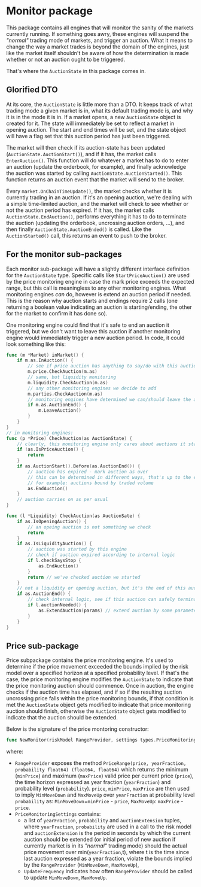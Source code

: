 # Monitor package

This package contains all engines that will monitor the sanity of the markets currently running. If something goes awry, these engines will suspend the _"normal"_ trading mode of markets, and trigger an auction. What it means to change the way a market trades is beyond the domain of the engines, just like the market itself shouldn't be aware of how the determination is made whether or not an auction ought to be triggered.

That's where the `AuctionState` in this package comes in.

## Glorified DTO

At its core, the `AuctionState` is little more than a DTO. It keeps track of what trading mode a given market is in, what its default trading mode is, and why it is in the mode it is in. If a market opens, a new `AuctionState` object is created for it. The state will immediately be set to reflect a market in opening auction. The start and end times will be set, and the state object will have a flag set that this auction period has just been triggered.

The market will then check if its auction-state has been updated (`AuctionState.AuctionStart()`), and if it has, the market calls `EnterAuction()`. This function will do whatever a market has to do to enter an auction (update the orderbook, for example), and finally acknowledge the auction was started by calling `AuctionState.AuctionStarted()`. This function returns an auction event that the market will send to the broker.

Every `market.OnChainTimeUpdate()`, the market checks whether it is currently trading in an auction. If it's an opening auction, we're dealing with a simple time-limited auction, and the market will check to see whether or not the auction period has expired. If it has, the market calls `AuctionState.EndAuction()`, performs everything it has to do to terminate the auction (updating the orderbook, uncrossing auction orders, ...), and then finally `AuctionState.AuctionEnded()` is called. Like the `AuctionStarted()` call, this returns an event to push to the broker.

## For the monitor sub-packages

Each monitor sub-package will have a slightly different interface definition for the `AuctionState` type. Specific calls like `StartPriceAuction()` are used by the price monitoring engine in case the mark price exceeds the expected range, but this call is meaningless to any other monitoring engines. What monitoring engines _can_ do, however is extend an auction period if needed. This is the reason why auction starts and endings require 2 calls (one returning a boolean value indicating an auction is starting/ending, the other for the market to confirm it has done so).

One monitoring engine could find that it's safe to end an auction it triggered, but we don't want to leave this auction if another monitoring engine would immediately trigger a new auction period. In code, it could look something like this:

```go
func (m *Market) inMarket() {
    if m.as.InAuction() {
        // see if price auction has anything to say/do with this auction
        m.price.CheckAuction(m.as)
        // same, but liquidity monitoring
        m.liquidity.CheckAuction(m.as)
        // any other monitoring engines we decide to add
        m.parties.CheckAuction(m.as)
        // monitoring engines have determined we can/should leave the auction
        if m.as.AuctionEnd() {
            m.LeaveAuction()
        }
    }
}
// in monitoring engines:
func (p *Price) CheckAuction(as AuctionState) {
    // clearly, this monitoring engine only cares about auctions it started
    if !as.IsPriceAuction() {
        return
    }
    if as.AuctionStart().Before(as.AuctionEnd()) {
        // auction has expired - mark auction as over
        // this can be determined in different ways, that's up to the engine itself
        // for example: auctions bound by traded volume
        as.EndAuction()
    }
    // auction carries on as per usual
}

func (l *Liquidity) CheckAuction(as AuctionSate) {
    if as.IsOpeningAuction() {
        // an opeing auction is not something we check
        return
    }
    if as.IsLiquidityAuction() {
        // auction was started by this engine
        // check if auction expired according to internal logic
        if l.checkSaysStop {
            as.EndAuction()
        }
        return // we've checked auction we started
    }
    // not a liquidity or opening auction, but it's the end of this auction
    if as.AuctionEnd() {
        // check internal logic, see if this auction can safely terminate
        if l.auctionNeeded() {
            as.ExtendAuction(params) // extend auction by some parameters based on internal logic
        }
    }
}
```

## Price sub-package

Price subpackage contains the price monitoring engine. It's used to determine if the price movement exceeded the bounds implied by the risk model over a specified horizon at a specified probability level. If that's the case, the price monitoring engine modifies the `AuctionState` to indicate that the price monitoring auction should commence. Once in auction, the engine checks if the auction time has elapsed, and if so if the resulting auction uncrossing price falls within the price monitoring bounds, if that condition is met the `AuctionState` object gets modified to indicate that price monitoring auction should finish, otherwise the  `AuctionState` object gets modified to indicate that the auction should be extended.

Below is the signature of the price montoring constructor:

```go
func NewMonitor(riskModel RangeProvider, settings types.PriceMonitoringSettings) (*Engine, error)
```

where:

* `RangeProvider` exposes the method `PriceRange(price, yearFraction, probability float64) (float64, float64)` which returns the minimum (`minPrice`) and maximum (`maxPrice`) valid price per current price (`price`), the time horizon expressed as year fraction (`yearFraction`) and probability level (`probability`). `price`, `minPrice`, `maxPrice` are then used to imply `MinMoveDown` and `MaxMoveUp` over `yearFraction` at probability level  `probability` as: `MinMoveDown`=`minPrice` - `price`, `MaxMoveUp`: `maxPrice` - `price`.
* `PriceMonitoringSettings` contains:
  * a list of `yearFraction`, `probability` and `auctionExtension` tuples, where `yearFraction`, `probability` are used in a call to the risk model and `auctionExtension` is the period in seconds by which the current auction should be extended (or initial period of new auction if currently market is in its _"normal"_ trading mode) should the actual price movement over min(`yearFraction`,t), where t is the time since last auction expressed as a year fraction, violate the bounds implied by the `RangeProvider` (`MinMoveDown`, `MaxMoveUp`),
  * `UpdateFrequency` indicates how often `RangeProvider` should be called to update `MinMoveDown`, `MaxMoveUp`.
